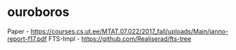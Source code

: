 # ouroboros

Paper - https://courses.cs.ut.ee/MTAT.07.022/2017_fall/uploads/Main/janno-report-f17.pdf
FTS-Impl - https://github.com/Realiserad/fts-tree
